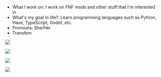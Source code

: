 - What I work on: I work on FNF mods and other stuff that I'm interested in
- What's my goal in life?: Learn programming languages such as Python, Haxe, TypeScript, Godot, etc.
- Pronouns: She/Her
- Transfem

![](https://raw.githubusercontent.com/NebulaZone1/github-profile-summary-cards-example/master/profile-summary-card-output/dracula/0-profile-details.svg)

![](https://raw.githubusercontent.com/NebulaZone1/github-profile-summary-cards-example/master/profile-summary-card-output/dracula/1-repos-per-language.svg)

![](https://raw.githubusercontent.com/NebulaZone1/github-profile-summary-cards-example/master/profile-summary-card-output/dracula/2-most-commit-language.svg)

![](https://raw.githubusercontent.com/NebulaZone1/github-profile-summary-cards-example/master/profile-summary-card-output/dracula/3-stats.svg)
